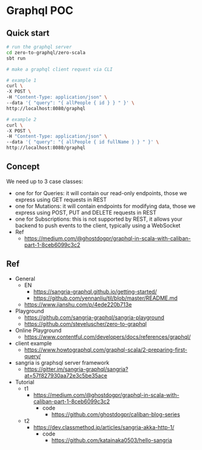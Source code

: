 # Graphql POC

## Quick start
```bash
# run the graphql server
cd zero-to-graphql/zero-scala
sbt run

# make a graphql client request via CLI

# example 1
curl \
-X POST \
-H "Content-Type: application/json" \
--data '{ "query": "{ allPeople { id } } " }' \
http://localhost:8080/graphql

# example 2
curl \
-X POST \
-H "Content-Type: application/json" \
--data '{ "query": "{ allPeople { id fullName } } " }' \
http://localhost:8080/graphql
```

## Concept
We need up to 3 case classes:
- one for for Queries: it will contain our read-only endpoints, those we express using GET requests in REST
- one for Mutations: it will contain endpoints for modifying data, those we express using POST, PUT and DELETE requests in REST
- one for Subscriptions: this is not supported by REST, it allows your backend to push events to the client, typically using a WebSocket
- Ref
	- https://medium.com/@ghostdogpr/graphql-in-scala-with-caliban-part-1-8ceb6099c3c2

## Ref
- General
	- EN
		- https://sangria-graphql.github.io/getting-started/
		- https://github.com/yennanliu/til/blob/master/README.md
	- https://www.jianshu.com/p/4ede220b713e
- Playground
	- https://github.com/sangria-graphql/sangria-playground
	- https://github.com/steveluscher/zero-to-graphql
- Online Playground
	- https://www.contentful.com/developers/docs/references/graphql/
- client example
	- https://www.howtographql.com/graphql-scala/2-preparing-first-query/
- sangria is graphsql server framework
	- https://gitter.im/sangria-graphql/sangria?at=57f827930aa72e3c5be35ace
- Tutorial
	- t1
		- https://medium.com/@ghostdogpr/graphql-in-scala-with-caliban-part-1-8ceb6099c3c2
			- code
				- https://github.com/ghostdogpr/caliban-blog-series
	- t2
		- https://dev.classmethod.jp/articles/sangria-akka-http-1/
			- code
				- https://github.com/katainaka0503/hello-sangria